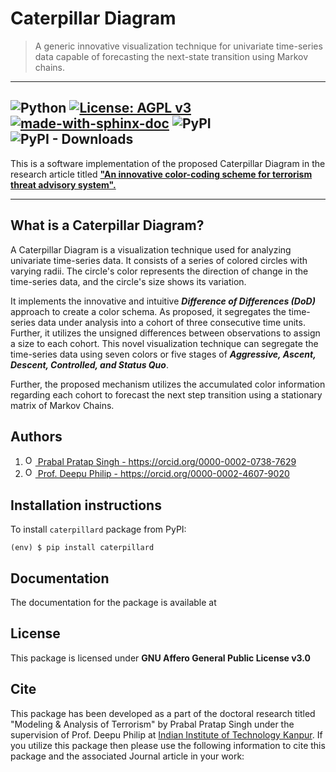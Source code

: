 # Caterpillar Diagram

> A generic innovative visualization technique for univariate time-series data capable of
> forecasting the next-state transition using Markov chains.

----
![Python](https://img.shields.io/badge/python-3670A0?style=for-the-badge&logo=python&logoColor=ffdd54) [![License: AGPL
v3](https://img.shields.io/badge/License-AGPL_v3-blue.svg)](https://www.gnu.org/licenses/agpl-3.0) [![made-with-sphinx-doc](https://img.shields.io/badge/Made%20with-Sphinx-1f425f.svg)](https://www.sphinx-doc.org/) ![PyPI](https://img.shields.io/pypi/v/caterpillard?label=pypi%20package)
![PyPI - Downloads](https://img.shields.io/pypi/dm/caterpillard)
----


This is a software implementation of the proposed Caterpillar Diagram in the research
article titled [__"An innovative color-coding scheme for terrorism threat advisory
system".__](https://doi.org/10.1177/20597991221144577)

----

## What is a Caterpillar Diagram?

A Caterpillar Diagram is a visualization technique used for analyzing univariate
time-series data. It consists of a series of colored circles with varying radii. The
circle's color represents the direction of change in the time-series data, and the
circle's size shows its variation.

It implements the innovative and intuitive **_Difference of Differences (DoD)_** approach
to create a color schema. As proposed, it segregates the time-series data under analysis
into a cohort of three consecutive time units. Further, it utilizes the unsigned
differences between observations to assign a size to each cohort. This novel visualization
technique can segregate the time-series data using seven colors or five stages of
**_Aggressive, Ascent, Descent, Controlled, and Status Quo_**.

Further, the proposed mechanism utilizes the accumulated color information regarding each
cohort to forecast the next step transition using a stationary matrix of Markov Chains.

## Authors

<ol>
    <li> 
        <a href="https://orcid.org/0000-0002-0738-7629">
        <img alt="ORCID logo" 
            src="https://info.orcid.org/wp-content/uploads/2019/11/orcid_16x16.png"
            width="16"
            height="16" />
        Prabal Pratap Singh - https://orcid.org/0000-0002-0738-7629
        </a>
    </li>
    <li> 
        <a href="https://orcid.org/0000-0002-4607-9020">
        <img alt="ORCID logo" 
            src="https://info.orcid.org/wp-content/uploads/2019/11/orcid_16x16.png"
            width="16"
            height="16" />
        Prof. Deepu Philip - https://orcid.org/0000-0002-4607-9020
        </a>
    </li>
</ol>

## Installation instructions

To install `caterpillard` package from PyPI:

```console
(env) $ pip install caterpillard
```

## Documentation

The documentation for the package is available at <insert link>


## License

This package is licensed under **GNU Affero General Public License v3.0**

## Cite

This package has been developed as a part of the doctoral research titled "Modeling &
Analysis of Terrorism" by Prabal Pratap Singh under the supervision of Prof. Deepu Philip
at [Indian Institute of Technology Kanpur](https://www.iitk.ac.in/). If you utilize this
package then please use the following information to cite this package and the associated
Journal article in your work:
